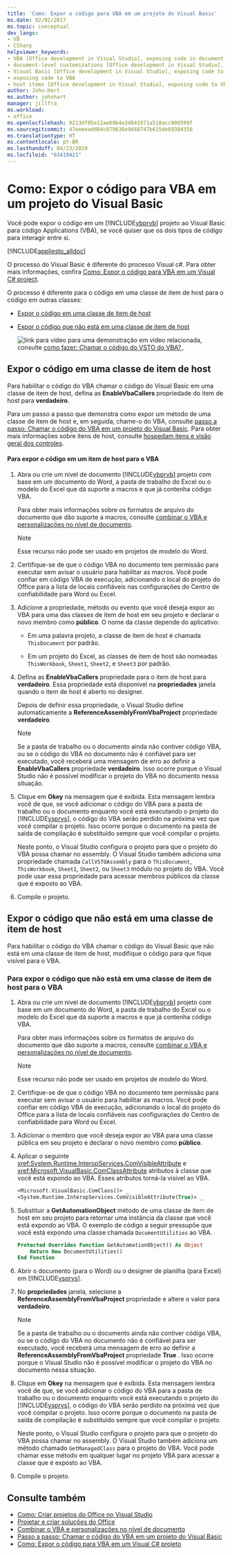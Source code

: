 ```yaml
---
title: 'Como: Expor o código para VBA em um projeto do Visual Basic'
ms.date: 02/02/2017
ms.topic: conceptual
dev_langs:
- VB
- CSharp
helpviewer_keywords:
- VBA [Office development in Visual Studio], exposing code in document-level customizations
- document-level customizations [Office development in Visual Studio], exposing code
- Visual Basic [Office development in Visual Studio], exposing code to VBA
- exposing code to VBA
- host items [Office development in Visual Studio], exposing code to VBA
author: John-Hart
ms.author: johnhart
manager: jillfra
ms.workload:
- office
ms.openlocfilehash: 0213df05e12ae69b4e24841971a518acc008599f
ms.sourcegitcommit: 47eeeeadd84c879636e9d48747b615de69384356
ms.translationtype: HT
ms.contentlocale: pt-BR
ms.lasthandoff: 04/23/2019
ms.locfileid: "63419421"
---
```

# <a name="how-to-expose-code-to-vba-in-a-visual-basic-project"></a>Como: Expor o código para VBA em um projeto do Visual Basic
  Você pode expor o código em um [!INCLUDE[vbprvb](../sharepoint/includes/vbprvb-md.md)] projeto ao Visual Basic para código Applications (VBA), se você quiser que os dois tipos de código para interagir entre si.

 [!INCLUDE[appliesto_alldoc](../vsto/includes/appliesto-alldoc-md.md)]

 O processo do Visual Basic é diferente do processo Visual c#. Para obter mais informações, confira [Como: Expor o código para VBA em um Visual C&#35; project](../vsto/how-to-expose-code-to-vba-in-a-visual-csharp-project.md).

 O processo é diferente para o código em uma classe de item de host para o código em outras classes:

- [Expor o código em uma classe de item de host](#HostItemCode)

- [Expor o código que não está em uma classe de item de host](#NonHostItem)

  ![link para vídeo](../vsto/media/playvideo.gif "link para vídeo") para uma demonstração em vídeo relacionada, consulte [como fazer: Chamar o código do VSTO do VBA? ](http://go.microsoft.com/fwlink/?LinkId=136757).

## <a name="HostItemCode"></a> Expor o código em uma classe de item de host
 Para habilitar o código do VBA chamar o código do Visual Basic em uma classe de item de host, defina as **EnableVbaCallers** propriedade do item de host para **verdadeiro**.

 Para um passo a passo que demonstra como expor um método de uma classe de item de host e, em seguida, chame-o do VBA, consulte [passo a passo: Chamar o código do VBA em um projeto do Visual Basic](../vsto/walkthrough-calling-code-from-vba-in-a-visual-basic-project.md). Para obter mais informações sobre itens de host, consulte [hospedam itens e visão geral dos controles](../vsto/host-items-and-host-controls-overview.md).

#### <a name="to-expose-code-in-a-host-item-to-vba"></a>Para expor o código em um item de host para o VBA

1. Abra ou crie um nível de documento [!INCLUDE[vbprvb](../sharepoint/includes/vbprvb-md.md)] projeto com base em um documento do Word, a pasta de trabalho do Excel ou o modelo do Excel que dá suporte a macros e que já contenha código VBA.

     Para obter mais informações sobre os formatos de arquivo do documento que dão suporte a macros, consulte [combinar o VBA e personalizações no nível de documento](../vsto/combining-vba-and-document-level-customizations.md).

    > [!NOTE]
    > Esse recurso não pode ser usado em projetos de modelo do Word.

2. Certifique-se de que o código VBA no documento tem permissão para executar sem avisar o usuário para habilitar as macros. Você pode confiar em código VBA de execução, adicionando o local do projeto do Office para a lista de locais confiáveis nas configurações do Centro de confiabilidade para Word ou Excel.

3. Adicione a propriedade, método ou evento que você deseja expor ao VBA para uma das classes de item de host em seu projeto e declarar o novo membro como **público**. O nome da classe depende do aplicativo:

    - Em uma palavra projeto, a classe de item de host é chamada `ThisDocument` por padrão.

    - Em um projeto do Excel, as classes de item de host são nomeadas `ThisWorkbook`, `Sheet1`, `Sheet2`, e `Sheet3` por padrão.

4. Defina as **EnableVbaCallers** propriedade para o item de host para **verdadeiro**. Essa propriedade está disponível na **propriedades** janela quando o item de host é aberto no designer.

     Depois de definir essa propriedade, o Visual Studio define automaticamente a **ReferenceAssemblyFromVbaProject** propriedade **verdadeiro**.

    > [!NOTE]
    > Se a pasta de trabalho ou o documento ainda não contiver código VBA, ou se o código do VBA no documento não é confiável para ser executado, você receberá uma mensagem de erro ao definir a **EnableVbaCallers** propriedade **verdadeiro**. Isso ocorre porque o Visual Studio não é possível modificar o projeto do VBA no documento nessa situação.

5. Clique em **Okey** na mensagem que é exibida. Esta mensagem lembra você de que, se você adicionar o código do VBA para a pasta de trabalho ou o documento enquanto você está executando o projeto do [!INCLUDE[vsprvs](../sharepoint/includes/vsprvs-md.md)], o código do VBA serão perdido na próxima vez que você compilar o projeto. Isso ocorre porque o documento na pasta de saída de compilação é substituído sempre que você compilar o projeto.

     Neste ponto, o Visual Studio configura o projeto para que o projeto do VBA possa chamar no assembly. O Visual Studio também adiciona uma propriedade chamada `CallVSTOAssembly` para o `ThisDocument`, `ThisWorkbook`, `Sheet1`, `Sheet2`, ou `Sheet3` módulo no projeto do VBA. Você pode usar essa propriedade para acessar membros públicos da classe que é exposto ao VBA.

6. Compile o projeto.

## <a name="NonHostItem"></a> Expor o código que não está em uma classe de item de host
 Para habilitar o código do VBA chamar o código do Visual Basic que não está em uma classe de item de host, modifique o código para que fique visível para o VBA.

### <a name="to-expose-code-that-is-not-in-a-host-item-class-to-vba"></a>Para expor o código que não está em uma classe de item de host para o VBA

1. Abra ou crie um nível de documento [!INCLUDE[vbprvb](../sharepoint/includes/vbprvb-md.md)] projeto com base em um documento do Word, a pasta de trabalho do Excel ou o modelo do Excel que dá suporte a macros e que já contenha código VBA.

     Para obter mais informações sobre os formatos de arquivo do documento que dão suporte a macros, consulte [combinar o VBA e personalizações no nível de documento](../vsto/combining-vba-and-document-level-customizations.md).

    > [!NOTE]
    > Esse recurso não pode ser usado em projetos de modelo do Word.

2. Certifique-se de que o código VBA no documento tem permissão para executar sem avisar o usuário para habilitar as macros. Você pode confiar em código VBA de execução, adicionando o local do projeto do Office para a lista de locais confiáveis nas configurações do Centro de confiabilidade para Word ou Excel.

3. Adicionar o membro que você deseja expor ao VBA para uma classe pública em seu projeto e declarar o novo membro como **público**.

4. Aplicar o seguinte <xref:System.Runtime.InteropServices.ComVisibleAttribute> e <xref:Microsoft.VisualBasic.ComClassAttribute> atributos à classe que você está expondo ao VBA. Esses atributos torná-la visível ao VBA.

    ```vb
    <Microsoft.VisualBasic.ComClass()> _
    <System.Runtime.InteropServices.ComVisibleAttribute(True)> _
    ```

5. Substituir a **GetAutomationObject** método de uma classe de item de host em seu projeto para retornar uma instância da classe que você está expondo ao VBA. O exemplo de código a seguir pressupõe que você está expondo uma classe chamada `DocumentUtilities` ao VBA.

    ```vb
    Protected Overrides Function GetAutomationObject() As Object
        Return New DocumentUtilities()
    End Function
    ```

6. Abrir o documento (para o Word) ou o designer de planilha (para Excel) em [!INCLUDE[vsprvs](../sharepoint/includes/vsprvs-md.md)].

7. No **propriedades** janela, selecione a **ReferenceAssemblyFromVbaProject** propriedade e altere o valor para **verdadeiro**.

    > [!NOTE]
    > Se a pasta de trabalho ou o documento ainda não contiver código VBA, ou se o código do VBA no documento não é confiável para ser executado, você receberá uma mensagem de erro ao definir a **ReferenceAssemblyFromVbaProject** propriedade **True** . Isso ocorre porque o Visual Studio não é possível modificar o projeto do VBA no documento nessa situação.

8. Clique em **Okey** na mensagem que é exibida. Esta mensagem lembra você de que, se você adicionar o código do VBA para a pasta de trabalho ou o documento enquanto você está executando o projeto do [!INCLUDE[vsprvs](../sharepoint/includes/vsprvs-md.md)], o código do VBA serão perdido na próxima vez que você compilar o projeto. Isso ocorre porque o documento na pasta de saída de compilação é substituído sempre que você compilar o projeto.

     Neste ponto, o Visual Studio configura o projeto para que o projeto do VBA possa chamar no assembly. O Visual Studio também adiciona um método chamado `GetManagedClass` para o projeto do VBA. Você pode chamar esse método em qualquer lugar no projeto VBA para acessar a classe que é exposto ao VBA.

9. Compile o projeto.

## <a name="see-also"></a>Consulte também
- [Como: Criar projetos do Office no Visual Studio](../vsto/how-to-create-office-projects-in-visual-studio.md)
- [Projetar e criar soluções do Office](../vsto/designing-and-creating-office-solutions.md)
- [Combinar o VBA e personalizações no nível de documento](../vsto/combining-vba-and-document-level-customizations.md)
- [Passo a passo: Chamar o código do VBA em um projeto do Visual Basic](../vsto/walkthrough-calling-code-from-vba-in-a-visual-basic-project.md)
- [Como: Expor o código para VBA em um Visual C&#35; projeto](../vsto/how-to-expose-code-to-vba-in-a-visual-csharp-project.md)
